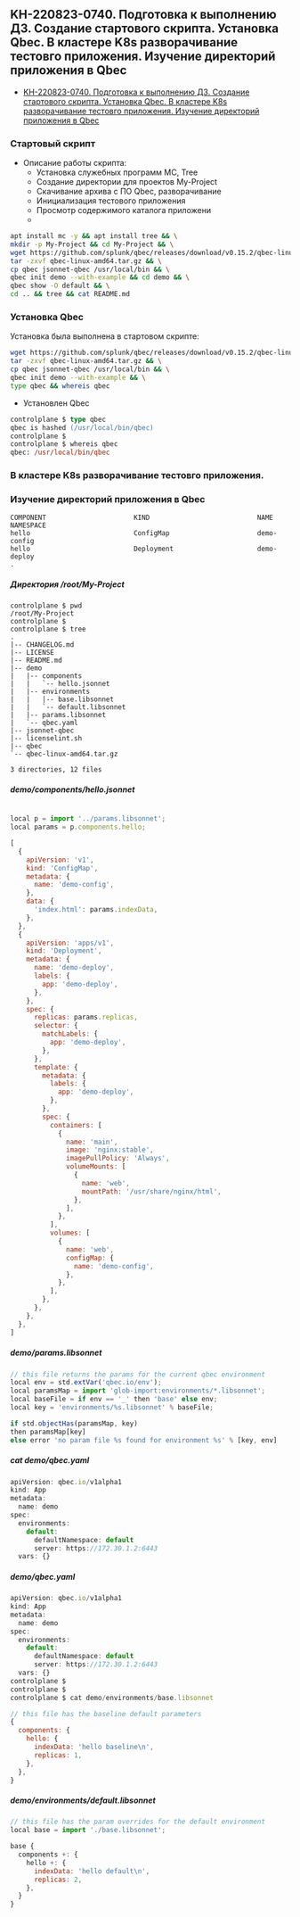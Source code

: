 ## KH-220823-0740. Подготовка к выполнению ДЗ. Создание стартового скрипта. Установка Qbec. В кластере K8s разворачивание тестовго приложения. Изучение директорий приложения в Qbec 

- [KH-220823-0740. Подготовка к выполнению ДЗ. Создание стартового скрипта. Установка Qbec. В кластере K8s разворачивание тестовго приложения. Изучение директорий приложения в Qbec ](/13-kubernetes-config-05-qbec/Labs/labs-220823-0740-install-qbec-and-deploy-testing-apps.md)

### Стартовый скрипт
* Описание работы скрипта:
  * Установка служебных программ MC, Tree
  * Создание директории для проектов My-Project
  * Скачивание архива с ПО Qbec, разворачивание
  * Инициализация тестового приложения
  * Просмотр содержимого каталога приложени
  * 



```sh
apt install mc -y && apt install tree && \
mkdir -p My-Project && cd My-Project && \
wget https://github.com/splunk/qbec/releases/download/v0.15.2/qbec-linux-amd64.tar.gz && \
tar -zxvf qbec-linux-amd64.tar.gz && \
cp qbec jsonnet-qbec /usr/local/bin && \
qbec init demo --with-example && cd demo && \
qbec show -O default && \
cd .. && tree && cat README.md

```
### Установка Qbec
Установка была выполнена в стартовом скрипте:
```sh
wget https://github.com/splunk/qbec/releases/download/v0.15.2/qbec-linux-amd64.tar.gz && \
tar -zxvf qbec-linux-amd64.tar.gz && \
cp qbec jsonnet-qbec /usr/local/bin && \
qbec init demo --with-example && \
type qbec && whereis qbec
```
* Установлен Qbec
```ps
controlplane $ type qbec
qbec is hashed (/usr/local/bin/qbec)
controlplane $ 
controlplane $ whereis qbec
qbec: /usr/local/bin/qbec
```

### В кластере K8s разворачивание тестовго приложения.

### Изучение директорий приложения в Qbec

```
COMPONENT                      KIND                           NAME                                     NAMESPACE
hello                          ConfigMap                      demo-config                              
hello                          Deployment                     demo-deploy                              
.
```
##### Директория /root/My-Project
```
controlplane $ pwd
/root/My-Project
controlplane $ 
controlplane $ tree
.
|-- CHANGELOG.md
|-- LICENSE
|-- README.md
|-- demo
|   |-- components
|   |   `-- hello.jsonnet
|   |-- environments
|   |   |-- base.libsonnet
|   |   `-- default.libsonnet
|   |-- params.libsonnet
|   `-- qbec.yaml
|-- jsonnet-qbec
|-- licenselint.sh
|-- qbec
`-- qbec-linux-amd64.tar.gz

3 directories, 12 files
```
##### demo/components/hello.jsonnet 
```js

local p = import '../params.libsonnet';
local params = p.components.hello;

[
  {
    apiVersion: 'v1',
    kind: 'ConfigMap',
    metadata: {
      name: 'demo-config',
    },
    data: {
      'index.html': params.indexData,
    },
  },
  {
    apiVersion: 'apps/v1',
    kind: 'Deployment',
    metadata: {
      name: 'demo-deploy',
      labels: {
        app: 'demo-deploy',
      },
    },
    spec: {
      replicas: params.replicas,
      selector: {
        matchLabels: {
          app: 'demo-deploy',
        },
      },
      template: {
        metadata: {
          labels: {
            app: 'demo-deploy',
          },
        },
        spec: {
          containers: [
            {
              name: 'main',
              image: 'nginx:stable',
              imagePullPolicy: 'Always',
              volumeMounts: [
                {
                  name: 'web',
                  mountPath: '/usr/share/nginx/html',
                },
              ],
            },
          ],
          volumes: [
            {
              name: 'web',
              configMap: {
                name: 'demo-config',
              },
            },
          ],
        },
      },
    },
  },
]
```
##### demo/params.libsonnet         
```js
// this file returns the params for the current qbec environment
local env = std.extVar('qbec.io/env');
local paramsMap = import 'glob-import:environments/*.libsonnet';
local baseFile = if env == '_' then 'base' else env;
local key = 'environments/%s.libsonnet' % baseFile;

if std.objectHas(paramsMap, key)
then paramsMap[key]
else error 'no param file %s found for environment %s' % [key, env]
```
##### cat demo/qbec.yaml    
```js
apiVersion: qbec.io/v1alpha1
kind: App
metadata:
  name: demo
spec:
  environments:
    default:
      defaultNamespace: default
      server: https://172.30.1.2:6443
  vars: {}
```
##### demo/qbec.yaml     
```js
apiVersion: qbec.io/v1alpha1
kind: App
metadata:
  name: demo
spec:
  environments:
    default:
      defaultNamespace: default
      server: https://172.30.1.2:6443
  vars: {}
controlplane $ 
controlplane $ 
controlplane $ cat demo/environments/base.libsonnet 

// this file has the baseline default parameters
{
  components: {
    hello: {
      indexData: 'hello baseline\n',
      replicas: 1,
    },
  },
}
```
##### demo/environments/default.libsonnet 
```js
// this file has the param overrides for the default environment
local base = import './base.libsonnet';

base {
  components +: {
    hello +: {
      indexData: 'hello default\n',
      replicas: 2,
    },
  }
}
```
